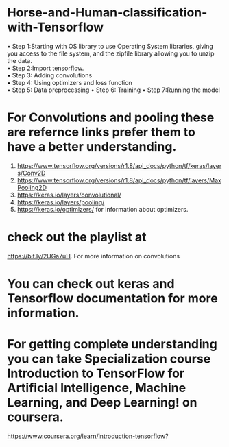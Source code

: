# Horse-and-Human-classification-with-Tensorflow
•	Step 1:Starting with OS library to use Operating System libraries, giving you access to the file system, and the zipfile library allowing you to unzip the data.    
•	Step 2:Import tensorflow.             
•	Step 3: Adding convolutions                                                              
•	Step 4: Using optimizers and loss function		                                                                                            
•	Step 5: Data preprocessing
•	Step 6: Training
•	Step 7:Running the model
# For Convolutions and pooling these are refernce links prefer them to have a better understanding.        
1.	https://www.tensorflow.org/versions/r1.8/api_docs/python/tf/keras/layers/Conv2D
2.	https://www.tensorflow.org/versions/r1.8/api_docs/python/tf/layers/MaxPooling2D
3.	https://keras.io/layers/convolutional/
4.	https://keras.io/layers/pooling/
5.	https://keras.io/optimizers/ for information about optimizers.
# check out the playlist at 
https://bit.ly/2UGa7uH. For more information on convolutions
# You can check out keras and Tensorflow documentation for more information.
# For getting complete understanding you can take Specialization course Introduction to TensorFlow for Artificial Intelligence, Machine Learning, and Deep Learning! on coursera.
https://www.coursera.org/learn/introduction-tensorflow?
